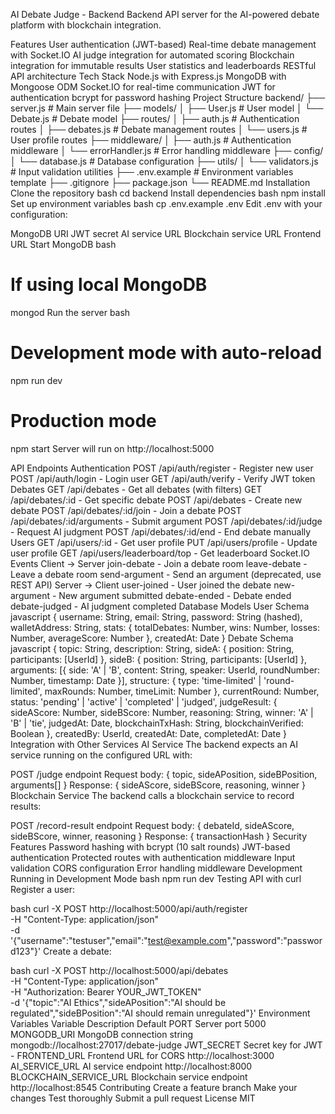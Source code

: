 AI Debate Judge - Backend
Backend API server for the AI-powered debate platform with blockchain integration.

Features
User authentication (JWT-based)
Real-time debate management with Socket.IO
AI judge integration for automated scoring
Blockchain integration for immutable results
User statistics and leaderboards
RESTful API architecture
Tech Stack
Node.js with Express.js
MongoDB with Mongoose ODM
Socket.IO for real-time communication
JWT for authentication
bcrypt for password hashing
Project Structure
backend/
├── server.js                 # Main server file
├── models/
│   ├── User.js              # User model
│   └── Debate.js            # Debate model
├── routes/
│   ├── auth.js              # Authentication routes
│   ├── debates.js           # Debate management routes
│   └── users.js             # User profile routes
├── middleware/
│   ├── auth.js              # Authentication middleware
│   └── errorHandler.js      # Error handling middleware
├── config/
│   └── database.js          # Database configuration
├── utils/
│   └── validators.js        # Input validation utilities
├── .env.example             # Environment variables template
├── .gitignore
├── package.json
└── README.md
Installation
Clone the repository
bash
cd backend
Install dependencies
bash
npm install
Set up environment variables
bash
cp .env.example .env
Edit .env with your configuration:

MongoDB URI
JWT secret
AI service URL
Blockchain service URL
Frontend URL
Start MongoDB
bash
# If using local MongoDB
mongod
Run the server
bash
# Development mode with auto-reload
npm run dev

# Production mode
npm start
Server will run on http://localhost:5000

API Endpoints
Authentication
POST /api/auth/register - Register new user
POST /api/auth/login - Login user
GET /api/auth/verify - Verify JWT token
Debates
GET /api/debates - Get all debates (with filters)
GET /api/debates/:id - Get specific debate
POST /api/debates - Create new debate
POST /api/debates/:id/join - Join a debate
POST /api/debates/:id/arguments - Submit argument
POST /api/debates/:id/judge - Request AI judgment
POST /api/debates/:id/end - End debate manually
Users
GET /api/users/:id - Get user profile
PUT /api/users/profile - Update user profile
GET /api/users/leaderboard/top - Get leaderboard
Socket.IO Events
Client → Server
join-debate - Join a debate room
leave-debate - Leave a debate room
send-argument - Send an argument (deprecated, use REST API)
Server → Client
user-joined - User joined the debate
new-argument - New argument submitted
debate-ended - Debate ended
debate-judged - AI judgment completed
Database Models
User Schema
javascript
{
  username: String,
  email: String,
  password: String (hashed),
  walletAddress: String,
  stats: {
    totalDebates: Number,
    wins: Number,
    losses: Number,
    averageScore: Number
  },
  createdAt: Date
}
Debate Schema
javascript
{
  topic: String,
  description: String,
  sideA: {
    position: String,
    participants: [UserId]
  },
  sideB: {
    position: String,
    participants: [UserId]
  },
  arguments: [{
    side: 'A' | 'B',
    content: String,
    speaker: UserId,
    roundNumber: Number,
    timestamp: Date
  }],
  structure: {
    type: 'time-limited' | 'round-limited',
    maxRounds: Number,
    timeLimit: Number
  },
  currentRound: Number,
  status: 'pending' | 'active' | 'completed' | 'judged',
  judgeResult: {
    sideAScore: Number,
    sideBScore: Number,
    reasoning: String,
    winner: 'A' | 'B' | 'tie',
    judgedAt: Date,
    blockchainTxHash: String,
    blockchainVerified: Boolean
  },
  createdBy: UserId,
  createdAt: Date,
  completedAt: Date
}
Integration with Other Services
AI Service
The backend expects an AI service running on the configured URL with:

POST /judge endpoint
Request body: { topic, sideAPosition, sideBPosition, arguments[] }
Response: { sideAScore, sideBScore, reasoning, winner }
Blockchain Service
The backend calls a blockchain service to record results:

POST /record-result endpoint
Request body: { debateId, sideAScore, sideBScore, winner, reasoning }
Response: { transactionHash }
Security Features
Password hashing with bcrypt (10 salt rounds)
JWT-based authentication
Protected routes with authentication middleware
Input validation
CORS configuration
Error handling middleware
Development
Running in Development Mode
bash
npm run dev
Testing API with curl
Register a user:

bash
curl -X POST http://localhost:5000/api/auth/register \
  -H "Content-Type: application/json" \
  -d '{"username":"testuser","email":"test@example.com","password":"password123"}'
Create a debate:

bash
curl -X POST http://localhost:5000/api/debates \
  -H "Content-Type: application/json" \
  -H "Authorization: Bearer YOUR_JWT_TOKEN" \
  -d '{"topic":"AI Ethics","sideAPosition":"AI should be regulated","sideBPosition":"AI should remain unregulated"}'
Environment Variables
Variable	Description	Default
PORT	Server port	5000
MONGODB_URI	MongoDB connection string	mongodb://localhost:27017/debate-judge
JWT_SECRET	Secret key for JWT	-
FRONTEND_URL	Frontend URL for CORS	http://localhost:3000
AI_SERVICE_URL	AI service endpoint	http://localhost:8000
BLOCKCHAIN_SERVICE_URL	Blockchain service endpoint	http://localhost:8545
Contributing
Create a feature branch
Make your changes
Test thoroughly
Submit a pull request
License
MIT

